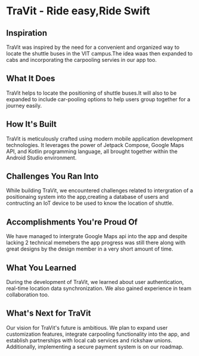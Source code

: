 # TraVit - Ride easy,Ride Swift

## Inspiration

TraVit was inspired by the need for a convenient and organized way to locate the shuttle buses in the VIT campus.The idea waas then expanded to cabs and incorporating the carpooling servies in our app too.

## What It Does

TraVit helps to locate the positioning of shuttle buses.It will also to be expanded to include car-pooling options to  help users group together for a journey easily.

## How It's Built

TraVit is meticulously crafted using modern mobile application development technologies. It leverages the power of Jetpack Compose, Google Maps API, and Kotlin programming language, all brought together within the Android Studio environment.

## Challenges You Ran Into

While building TraVit, we encountered challenges related to intergration of a positionaing system into the app,creating a database of users and contructing an IoT device to be used to know the location of shuttle.

## Accomplishments You're Proud Of

We have managed to intergrate Google Maps api into the app and despite lacking 2 technical memebers the app progress was still there along with great designs by the design member in a very short amount of time. 

## What You Learned

During the development of TraVit, we learned about user authentication, real-time location data synchronization. We also gained experience in team collaboration too.

## What's Next for TraVit

Our vision for TraVit's future is ambitious. We plan to expand user customization features, integrate carpooling functionality into the app, and establish partnerships with local cab services and rickshaw unions. Additionally, implementing a secure payment system is on our roadmap.
